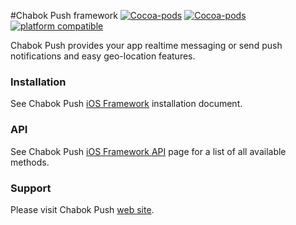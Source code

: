 #Chabok Push framework
[![Cocoa-pods](https://img.shields.io/cocoapods/v/ChabokPush.svg)](https://cocoapods.org/pods/ChabokPush) [![Cocoa-pods](https://img.shields.io/cocoapods/dt/ChabokPush.svg)](https://cocoapods.org/pods/ChabokPush) [![platform compatible](https://img.shields.io/cocoapods/p/ChabokPush.svg)](https://cocoapods.org/pods/ChabokPush)

Chabok Push provides your app realtime messaging or send push notifications and easy geo-location features.

### Installation
See Chabok Push [iOS Framework](http://doc.chabokpush.com/ios/installation.html) installation document.

### API
See Chabok Push [iOS Framework API](http://doc.chabokpush.com/ios/setup.html) page for a list of all available methods.

### Support
Please visit Chabok Push [web site](http://www.chabokpush.com/).
